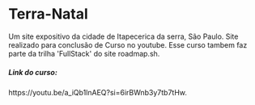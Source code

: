 # Terra-Natal
Um site expositivo da cidade de Itapecerica da serra, São Paulo.
Site realizado para conclusão de Curso no youtube. Esse curso tambem faz parte da trilha 'FullStack' do site roadmap.sh.
<h5>Link do curso:</h5> https://youtu.be/a_iQb1lnAEQ?si=6irBWnb3y7tb7tHw.
